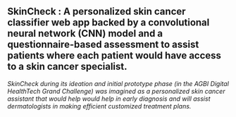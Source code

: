 ## SkinCheck : A personalized skin cancer classifier web app backed by a convolutional neural network (CNN) model and a questionnaire-based assessment to assist patients where each patient would have access to a skin cancer specialist.

*SkinCheck during its ideation and initial prototype phase (in the AGBI Digital HealthTech Grand Challenge) was imagined as a personalized skin cancer assistant that would help would help in early diagnosis and will assist dermatologists in making efficient customized treatment plans.*

